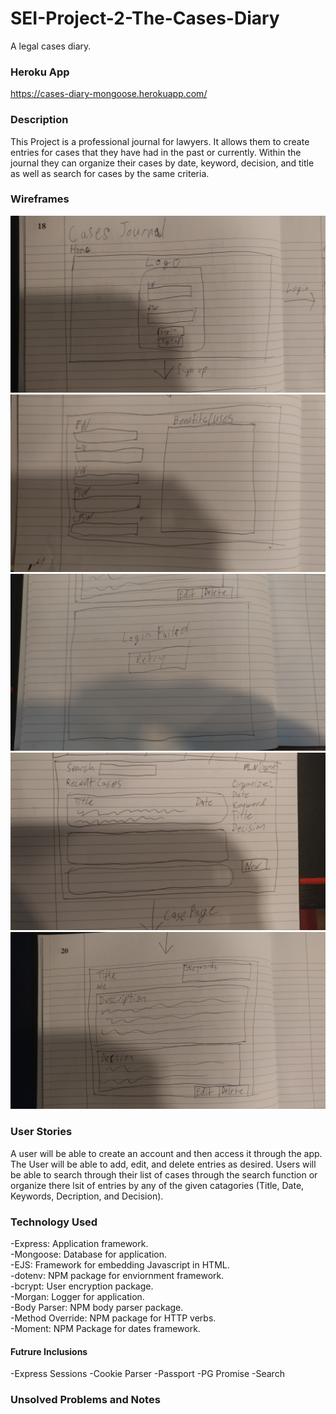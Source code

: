 # SEI-Project-2-The-Cases-Diary
A legal cases diary.

### Heroku App

https://cases-diary-mongoose.herokuapp.com/

### Description 

This Project is a professional journal for lawyers. It allows them to create entries for cases that they have had in the past or currently. Within the journal they can organize their cases by date, keyword, decision, and title as well as search for cases by the same criteria.

### Wireframes

![Wireframe 1](readme-assets/Cases%20Wireframes/WF1.jpg)
![Wireframe 2](readme-assets/Cases%20Wireframes/WF2.jpg)
![Wireframe 2](readme-assets/Cases%20Wireframes/WF2-1.jpg)
![Wireframe 3](readme-assets/Cases%20Wireframes/WF3.jpg)
![Wireframe 4](readme-assets/Cases%20Wireframes/WF4.jpg)

### User Stories

A user will be able to create an account and then access it through the app. The User will be able to add, edit, and delete entries as desired. Users will be able to search through their list of cases through the search function or organize there lsit of entries by any of the given catagories (Title, Date, Keywords, Decription, and Decision).

### Technology Used

-Express: Application framework.  
-Mongoose: Database for application.  
-EJS: Framework for embedding Javascript in HTML.  
-dotenv: NPM package for enviornment framework.  
-bcrypt: User encryption package.  
-Morgan: Logger for application.  
-Body Parser: NPM body parser package.  
-Method Override: NPM package for HTTP verbs.  
-Moment: NPM Package for dates framework.  
#### Futrure Inclusions
-Express Sessions
-Cookie Parser
-Passport
-PG Promise
-Search

### Unsolved Problems and Notes
